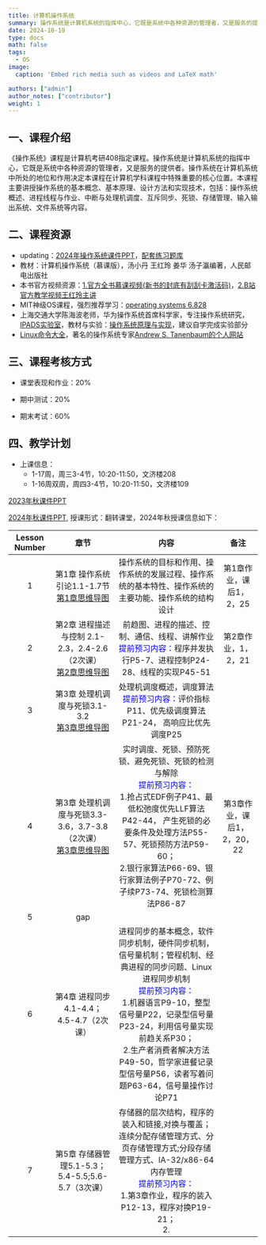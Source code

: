 ```yaml
---
title: 计算机操作系统
summary: 操作系统是计算机系统的指挥中心，它既是系统中各种资源的管理者，又是服务的提供者。操作系统在计算机系统中所处的地位和作用决定本课程在计算机学科课程中特殊重要的核心位置。
date: 2024-10-19
type: docs
math: false
tags:
  - OS
image:
  caption: 'Embed rich media such as videos and LaTeX math'

authors: ["admin"]
author_notes: ["contributor"]
weight: 1
---
```


## 一、课程介绍 

《操作系统》课程是计算机考研408指定课程。操作系统是计算机系统的指挥中心，它既是系统中各种资源的管理者，又是服务的提供者。操作系统在计算机系统中所处的地位和作用决定本课程在计算机学科课程中特殊重要的核心位置。本课程主要讲授操作系统的基本概念、基本原理、设计方法和实现技术，包括：操作系统概述、进程线程与作业、中断与处理机调度、互斥同步、死锁、存储管理、输入输出系统、文件系统等内容。

## 二、课程资源

- updating：[2024年操作系统课件PPT](https://pan.baidu.com/s/1NQcS8-zCk3bhDMN4lgdDiw?pwd=p21f)，[配套练习题库](https://www.doc88.com/p-73247196945596.html)
- 教材：计算机操作系统（慕课版），汤小丹 王红玲 姜华 汤子瀛编著，人民邮电出版社
- 本书官方视频资源：[1.官方全书慕课视频(新书的封底有刮刮卡激活码)](https://www.rymooc.com/Course/show/714)，[2.B站官方教学视频王红玲主讲](https://www.bilibili.com/video/BV17h411B7yW/)
- MIT神级OS课程，强烈推荐学习：[operating systems 6.828](https://pdos.csail.mit.edu/6.828/2023/index.html) 
- 上海交通大学陈海波老师，华为操作系统首席科学家，专注操作系统研究，[IPADS实验室](https://ipads.se.sjtu.edu.cn/start)，教材与实验：[操作系统原理与实现](https://ipads.se.sjtu.edu.cn/ospi/)，建议自学完成实验部分
- [Linux命令大全](http://www.runoob.com/linux/linux-command-manual.html)，著名的操作系统专家[Andrew S. Tanenbaum的个人网站](http://www.cs.vu.nl/~ast/)

## 三、课程考核方式

- 课堂表现和作业：20%

- 期中测试：20%

- 期末考试：60%

## 四、教学计划
- 上课信息：
  - 1-17周，周三3-4节，10:20-11:50，文济楼208
  - 1-16周双周，周四3-4节，10:20-11:50，文济楼109

[2023年秋课件PPT](https://pan.baidu.com/s/1qzxmW44K8OcAsm8T1Fjbrg?pwd=cvix)

[2024年秋课件PPT](https://pan.baidu.com/s/1NQcS8-zCk3bhDMN4lgdDiw?pwd=p21f), 授课形式：翻转课堂，2024年秋授课信息如下：

| Lesson Number |                             章节                             |                             内容                             |            备注             |
| :-----: | :----------------------------------------------------------: | :----------------------------------------------------------: | :-------------------------: |
|    1    | 第1章 操作系统引论1.1-1.7节 <br />[第1章思维导图](/courses/OperatingSystem/mindmap/chapter1.png) | 操作系统的目标和作用、操作系统的发展过程、操作系统的基本特性、操作系统的主要功能、操作系统的结构设计 |        第1章作业，课后1，2，25                     |
|    2    | 第2章 进程描述与控制 2.1-2.3，2.4-2.6（2次课）<br />[第2章思维导图](/courses/OperatingSystem/mindmap/chapter2.png) |      前趋图、进程的描述、控制、通信、线程、讲解作业 <br /> <font color="blue">提前预习内容：</font>程序并发执行P5-7、进程控制P24-28、线程的实现P45-51               |   第2章作业，1，2，21   |
|    3    | 第3章 处理机调度与死锁3.1-3.2<br />[第3章思维导图](/courses/OperatingSystem/mindmap/chapter3.png) |          处理机调度概述，调度算法<br /> <font color="blue">提前预习内容：</font>评价指标P11、优先级调度算法P21-24， 高响应比优先调度P25         |       |
|    4    | 第3章 处理机调度与死锁3.3-3.6，3.7-3.8（2次课）<br />[第3章思维导图](/courses/OperatingSystem/mindmap/chapter3.png) |          实时调度、死锁、预防死锁、避免死锁、死锁的检测与解除 <br /> <font color="blue">提前预习内容：</font> <br />1.抢占式EDF例子P41、最低松弛度优先LLF算法P42-44， 产生死锁的必要条件及处理方法P55-57、死锁预防方法P59-60；<br />2.银行家算法P66-69、银行家算法例子P70-72、例子续P73-74、死锁检测算法P86-87       |  第3章作业，课后1，2，20，22     |
|    5    | gap |                 |      |
|    6    | 第4章 进程同步4.1-4.4；4.5-4.7（2次课） |  进程同步的基本概念，软件同步机制，硬件同步机制，信号量机制；管程机制、经典进程的同步问题、Linux进程同步机制  <br /> <font color="blue">提前预习内容：</font> <br />1.机器语言P9-10，整型信号量P22，记录型信号量P23-24，利用信号量实现前趋关系P30；<br />2.生产者消费者解决方法P49-50，哲学家进餐记录型信号量P56，读者写着问题P63-64，信号量操作讨论P71             |      |
|    7    | 第5章 存储器管理5.1-5.3；5.4-5.5;5.6-5.7（3次课） |  存储器的层次结构，程序的装入和链接,对换与覆盖；连续分配存储管理方式、分页存储管理方式;分段存储管理方式、IA-32/x86-64内存管理  <br /> <font color="blue">提前预习内容：</font> <br />1.第3章作业，程序的装入P12-13，程序对换P19-21；<br />2.         |      |
